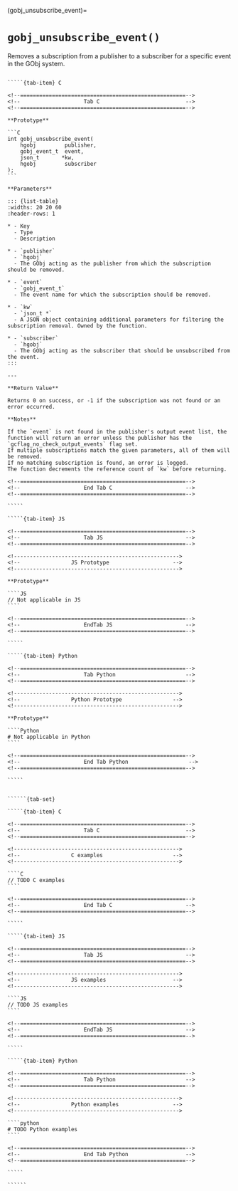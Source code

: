 <!-- ============================================================== -->
(gobj_unsubscribe_event)=
# `gobj_unsubscribe_event()`
<!-- ============================================================== -->

Removes a subscription from a publisher to a subscriber for a specific event in the GObj system.

<!------------------------------------------------------------>
<!--                    Prototypes                          -->
<!------------------------------------------------------------>

``````{tab-set}

`````{tab-item} C

<!--====================================================-->
<!--                    Tab C                           -->
<!--====================================================-->

**Prototype**

```C
int gobj_unsubscribe_event(
    hgobj         publisher,
    gobj_event_t  event,
    json_t       *kw,
    hgobj         subscriber
);
```

**Parameters**

::: {list-table}
:widths: 20 20 60
:header-rows: 1

* - Key
  - Type
  - Description

* - `publisher`
  - `hgobj`
  - The GObj acting as the publisher from which the subscription should be removed.

* - `event`
  - `gobj_event_t`
  - The event name for which the subscription should be removed.

* - `kw`
  - `json_t *`
  - A JSON object containing additional parameters for filtering the subscription removal. Owned by the function.

* - `subscriber`
  - `hgobj`
  - The GObj acting as the subscriber that should be unsubscribed from the event.
:::

---

**Return Value**

Returns 0 on success, or -1 if the subscription was not found or an error occurred.

**Notes**

If the `event` is not found in the publisher's output event list, the function will return an error unless the publisher has the `gcflag_no_check_output_events` flag set.
If multiple subscriptions match the given parameters, all of them will be removed.
If no matching subscription is found, an error is logged.
The function decrements the reference count of `kw` before returning.

<!--====================================================-->
<!--                    End Tab C                       -->
<!--====================================================-->

`````

`````{tab-item} JS

<!--====================================================-->
<!--                    Tab JS                          -->
<!--====================================================-->

<!---------------------------------------------------->
<!--                JS Prototype                    -->
<!---------------------------------------------------->

**Prototype**

````JS
// Not applicable in JS
````

<!--====================================================-->
<!--                    EndTab JS                       -->
<!--====================================================-->

`````

`````{tab-item} Python

<!--====================================================-->
<!--                    Tab Python                      -->
<!--====================================================-->

<!---------------------------------------------------->
<!--                Python Prototype                -->
<!---------------------------------------------------->

**Prototype**

````Python
# Not applicable in Python
````

<!--====================================================-->
<!--                    End Tab Python                   -->
<!--====================================================-->

`````

``````

<!------------------------------------------------------------>
<!--                    Examples                            -->
<!------------------------------------------------------------>

```````{dropdown} Examples

``````{tab-set}

`````{tab-item} C

<!--====================================================-->
<!--                    Tab C                           -->
<!--====================================================-->

<!---------------------------------------------------->
<!--                C examples                      -->
<!---------------------------------------------------->

````C
// TODO C examples
````

<!--====================================================-->
<!--                    End Tab C                       -->
<!--====================================================-->

`````

`````{tab-item} JS

<!--====================================================-->
<!--                    Tab JS                          -->
<!--====================================================-->

<!---------------------------------------------------->
<!--                JS examples                     -->
<!---------------------------------------------------->

````JS
// TODO JS examples
````

<!--====================================================-->
<!--                    EndTab JS                       -->
<!--====================================================-->

`````

`````{tab-item} Python

<!--====================================================-->
<!--                    Tab Python                      -->
<!--====================================================-->

<!---------------------------------------------------->
<!--                Python examples                 -->
<!---------------------------------------------------->

````python
# TODO Python examples
````

<!--====================================================-->
<!--                    End Tab Python                  -->
<!--====================================================-->

`````

``````

```````

